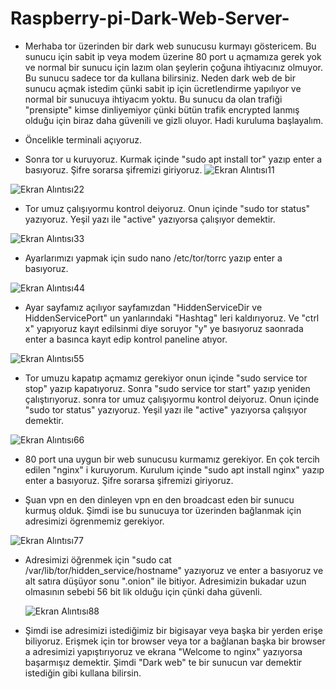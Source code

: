# Raspberry-pi-Dark-Web-Server-

* Merhaba tor üzerinden bir dark web sunucusu kurmayı göstericem. Bu sunucu için sabit ip veya modem üzerine 80 port u açmamıza gerek yok ve normal bir sunucu için lazım olan şeylerin çoğuna ihtiyacınız olmuyor. Bu sunucu sadece tor da kullana bilirsiniz. Neden dark web de bir sunucu açmak istedim çünki sabit ip için ücretlendirme yapılıyor ve normal bir sunucuya ihtiyacım yoktu. Bu sunucu da olan trafiği "prensipte" kimse dinliyemiyor çünki bütün trafik encrypted lanmış olduğu için biraz daha güvenili ve gizli oluyor. Hadi kuruluma başlayalım.

* Öncelikle terminali açıyoruz.

* Sonra tor u kuruyoruz. Kurmak içinde "sudo apt install tor" yazıp enter a basıyoruz. Şifre sorarsa şifremizi giriyoruz.
![Ekran Alıntısı11](https://user-images.githubusercontent.com/95309199/145665690-a6645de1-a1d6-4a16-8a99-d56c79334990.PNG)



![Ekran Alıntısı22](https://user-images.githubusercontent.com/95309199/145665823-87bb3708-f01b-40b5-9a54-021fa5974639.PNG)

* Tor umuz çalışıyormu kontrol deiyoruz. Onun içinde "sudo tor status" yazıyoruz. Yeşil yazı ile "active" yazıyorsa çalışıyor demektir.


![Ekran Alıntısı33](https://user-images.githubusercontent.com/95309199/145665914-a82146e2-7e07-40ce-a50c-e11b9985bac7.PNG)

* Ayarlarımızı yapmak için sudo nano /etc/tor/torrc yazıp enter a basıyoruz.


![Ekran Alıntısı44](https://user-images.githubusercontent.com/95309199/145665957-5b6ff544-0584-4b71-b1c5-851f57169e8a.PNG)

* Ayar sayfamız açılıyor sayfamızdan "HiddenServiceDir ve HiddenServicePort" un yanlarındaki "Hashtag" leri kaldırıyoruz. Ve "ctrl x" yapıyoruz kayıt edilsinmi diye soruyor "y" ye basıyoruz saonrada enter a basınca kayıt edip kontrol paneline atıyor.


![Ekran Alıntısı55](https://user-images.githubusercontent.com/95309199/145666116-4c024740-a8a1-413e-acfc-d2f18ef5d028.PNG)

* Tor umuzu kapatıp açmamız gerekiyor onun içinde "sudo service tor stop" yazıp kapatıyoruz. Sonra "sudo service tor start" yazıp yeniden çalıştırıyoruz. sonra tor umuz çalışıyormu kontrol deiyoruz. Onun içinde "sudo tor status" yazıyoruz. Yeşil yazı ile "active" yazıyorsa çalışıyor demektir.


![Ekran Alıntısı66](https://user-images.githubusercontent.com/95309199/145666219-a0f8cc6b-3ae1-417d-8582-4faccaea771b.PNG)

* 80 port una uygun bir web sunucusu kurmamız gerekiyor. En çok tercih edilen "nginx" i kuruyorum. Kurulum içinde "sudo apt install nginx" yazıp enter a basıyoruz. Şifre sorarsa şifremizi giriyoruz.


* Şuan vpn en den dinleyen vpn en den broadcast eden bir sunucu kurmuş olduk. Şimdi ise bu sunucuya tor üzerinden bağlanmak için adresimizi ögrenmemiz gerekiyor.


![Ekran Alıntısı77](https://user-images.githubusercontent.com/953091/145666508-7d99346a-62a1-49a4-8402-cc79fb30d239.PNG)

* Adresimizi öğrenmek için "sudo cat /var/lib/tor/hidden_service/hostname" yazıyoruz ve enter a basıyoruz ve alt satıra düşüyor sonu ".onion" ile bitiyor. Adresimizin bukadar uzun olmasının sebebi 56 bit lik olduğu için çünki daha güvenli.


   ![Ekran Alıntısı88](https://user-images.githubusercontent.com/95309199/145666717-2f81ae3f-f816-4123-bbcc-568447d729f3.PNG)

* Şimdi ise adresimizi istediğimiz bir bigisayar veya başka bir yerden erişe biliyoruz. Erişmek için tor browser veya tor a bağlanan başka bir browser a adresimizi yapıştırıyoruz ve ekrana "Welcome to nginx"  yazıyorsa başarmışız demektir. Şimdi "Dark web" te bir sunucun var demektir istediğin gibi kullana bilirsin.

